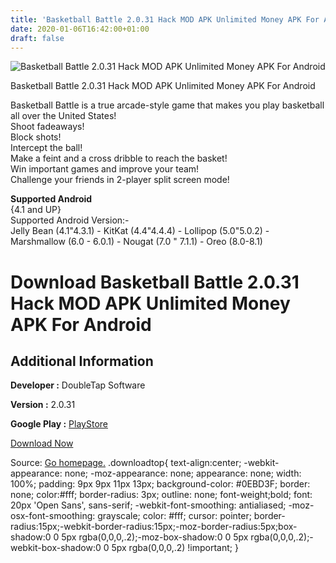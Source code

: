 ```yaml
---
title: 'Basketball Battle 2.0.31 Hack MOD APK Unlimited Money APK For Android'
date: 2020-01-06T16:42:00+01:00
draft: false
---
```


![Basketball Battle 2.0.31 Hack MOD APK Unlimited Money APK For Android](https://i0.wp.com/apkhome.net/wp-content/uploads/2018/07/Basketball-Battle-2.0.31.png "Basketball Battle 2.0.31 Hack MOD APK Unlimited Money APK For Android")

  

Basketball Battle 2.0.31 Hack MOD APK Unlimited Money APK For Android

Basketball Battle is a true arcade-style game that makes you play basketball all over the United States!  
Shoot fadeaways!  
Block shots!  
Intercept the ball!  
Make a feint and a cross dribble to reach the basket!  
Win important games and improve your team!  
Challenge your friends in 2-player split screen mode!

**Supported Android**  
{4.1 and UP}  
Supported Android Version:-  
Jelly Bean (4.1"4.3.1) - KitKat (4.4"4.4.4) - Lollipop (5.0"5.0.2) - Marshmallow (6.0 - 6.0.1) - Nougat (7.0 " 7.1.1) - Oreo (8.0-8.1)

Download Basketball Battle 2.0.31 Hack MOD APK Unlimited Money APK For Android
==============================================================================

Additional Information
----------------------

**Developer :** DoubleTap Software

**Version :** 2.0.31

**Google Play :** [PlayStore](https://play.google.com/store/apps/details?id=com.doubletapsoftware.basketballbattle)

  

[Download Now](https://store4app.co/post/basketball-battle-2-0-31-hack-mod-apk-unlimited-money-apk-for-android_1573672046)

  
Source: [Go homepage.](https://store4app.co/post/basketball-battle-2-0-31-hack-mod-apk-unlimited-money-apk-for-android_1573672046) .downloadtop{ text-align:center; -webkit-appearance: none; -moz-appearance: none; appearance: none; width: 100%; padding: 9px 9px 11px 13px; background-color: #0EBD3F; border: none; color:#fff; border-radius: 3px; outline: none; font-weight;bold; font: 20px 'Open Sans', sans-serif; -webkit-font-smoothing: antialiased; -moz-osx-font-smoothing: grayscale; color: #fff; cursor: pointer; border-radius:15px;-webkit-border-radius:15px;-moz-border-radius:5px;box-shadow:0 0 5px rgba(0,0,0,.2);-moz-box-shadow:0 0 5px rgba(0,0,0,.2);-webkit-box-shadow:0 0 5px rgba(0,0,0,.2) !important; }